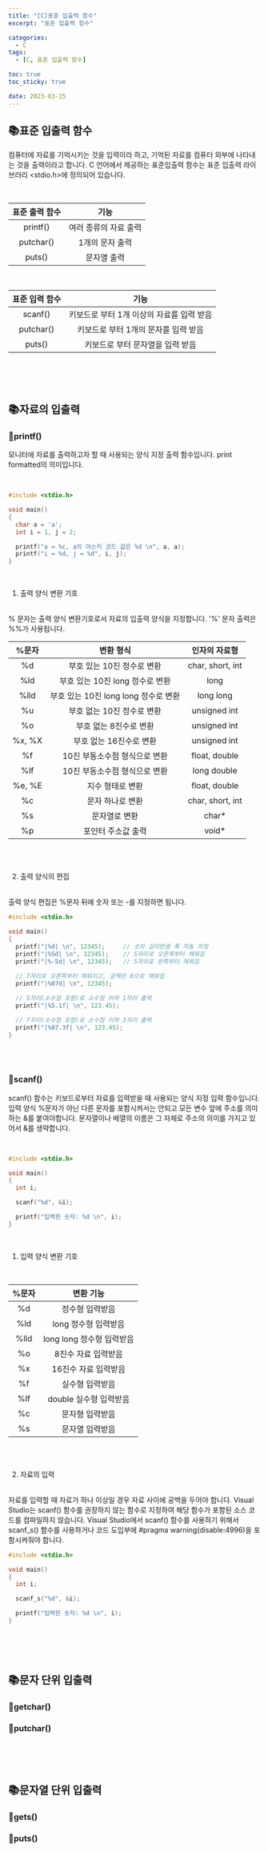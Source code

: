 ```yaml
---
title: "[C]표준 입출력 함수"
excerpt: "표준 입출력 함수"

categories:
  - C
tags:
  - [C, 표준 입출력 함수]

toc: true
toc_sticky: true

date: 2023-03-15
---
```


## 📚표준 입출력 함수
컴퓨터에 자료를 기억시키는 것을 입력이라 하고, 기억된 자료를 컴퓨터 외부에 나타내는 것을 출력이라고 합니다. C 언어에서 제공하는 표준입출력 함수는 표준 입출력 라이브러리 <stdio.h>에 정의되어 있습니다.

<br>

| 표준 출력 함수 | 기능 |
| :---: | :---: |
| printf() | 여러 종류의 자료 출력 |
| putchar() | 1개의 문자 출력 |
| puts() | 문자열 출력 |

<br>

| 표준 입력 함수 | 기능 |
| :---: | :---: |
| scanf() | 키보드로 부터 1개 이상의 자료를 입력 받음 |
| putchar() | 키보드로 부터 1개의 문자를 입력 받음 |
| puts() | 키보드로 부터 문자열을 입력 받음 |

<br><br><br>

## 📚자료의 입출력
### 📄printf()
모니터에 자료를 출력하고자 할 때 사용되는 양식 지정 출력 함수입니다. print formatted의 의미입니다.

<br>

```c
#include <stdio.h>

void main()
{
  char a = 'a';
  int i = 1, j = 2;

  printf("a = %c, a의 아스키 코드 값은 %d \n", a, a);
  printf("i = %d, j = %d", i, j);
}
```

<br>

  1. 출력 양식 변환 기호
  <br>
  % 문자는 출력 양식 변환기호로서 자료의 입출력 양식을 지정합니다. '%' 문자 출력은 %%가 사용됩니다.
<br>

| %문자 | 변환 형식 | 인자의 자료형 |
| :---: | :---: | :---: |
| %d | 부호 있는 10진 정수로 변환 | char, short, int |
| %ld | 부호 있는 10진 long 정수로 변환 | long |
| %lld | 부호 있는 10진 long long 정수로 변환 | long long |
| %u | 부호 없는 10진 정수로 변환 | unsigned int |
| %o | 부호 없는 8진수로 변환 | unsigned int |
| %x, %X | 부호 없는 16진수로 변환 | unsigned int |
| %f | 10진 부동소수점 형식으로 변환 | float, double |
| %lf | 10진 부동소수점 형식으로 변환 | long double |
| %e, %E | 지수 형태로 변환 | float, double |
| %c | 문자 하나로 변환 | char, short, int |
| %s | 문자열로 변환 | char* |
| %p | 포인터 주소값 출력 | void* |

<br><br>

  2. 출력 양식의 편집
  <br>
  출력 양식 편집은 %문자 뒤에 숫자 또는 -를 지정하면 됩니다.
  <br>

```c
#include <stdio.h>

void main()
{
  printf("|%d| \n", 12345);     // 숫자 길이만큼 폭 자동 지정
  printf("|%5d| \n", 12345);    // 5자리로 오른쪽부터 채워짐
  printf("|%-5d| \n", 12345);   // 5자리로 왼쪽부터 채워짐
  
  // 7자리로 오른쪽부터 채워지고, 공백은 0으로 채워짐
  printf("|%07d| \n", 12345);

  // 5자리(소수점 포함)로 소수점 이하 1자리 출력
  printf("|%5.1f| \n", 123.45);

  // 7자리(소수점 포함)로 소수점 이하 3자리 출력
  printf("|%07.3f| \n", 123.45);
}
```

<br><br>

### 📄scanf()
scanf() 함수는 키보드로부터 자료를 입력받을 때 사용되는 양식 지정 입력 함수입니다. 입력 양식 %문자가 아닌 다른 문자를 포함시켜서는 안되고 모든 변수 앞에 주소를 의미하는 &를 붙여야합니다. 문자열이나 배열의 이름은 그 자체로 주소의 의미를 가지고 있어서 &를 생략합니다.

<br>

```c
#include <stdio.h>

void main()
{
  int i;

  scanf("%d", &i);

  printf("입력한 숫자: %d \n", i);
}
```

<br>

  1. 입력 양식 변환 기호
  <br>

  | %문자 | 변환 기능 |
  | :---: | :---: |
  | %d | 정수형 입력받음 |
  | %ld | long 정수형 입력받음 |
  | %lld | long long 정수형 입력받음 |
  | %o | 8진수 자료 입력받음 |
  | %x | 16진수 자료 입력받음 |
  | %f | 실수형 입력받음 |
  | %lf | double 실수형 입력받음 |
  | %c | 문자형 입력받음 |
  | %s | 문자열 입력받음 |

  <br><br>

  2. 자료의 입력
  <br>
  자료를 입력할 때 자료가 하나 이상일 경우 자료 사이에 공백을 두어야 합니다. Visual Studio는 scanf() 함수를 권장하지 않는 함수로 지정하여 해당 함수가 포함된 소스 코드를 컴파일하지 않습니다. Visual Studio에서 scanf() 함수를 사용하기 위해서 scanf_s() 함수를 사용하거나 코드 도입부에 #pragma warning(disable:4996)을 포함시켜줘야 합니다.

<br>

```c
#include <stdio.h>

void main()
{
  int i;

  scanf_s("%d", &i);

  printf("입력한 숫자: %d \n", i);
}
```

<br><br><br>

## 📚문자 단위 입출력
### 📄getchar()
### 📄putchar()

<br><br><br>

## 📚문자열 단위 입출력
### 📄gets()
### 📄puts()